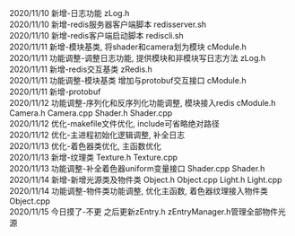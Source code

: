 2020/11/10 新增-日志功能 zLog.h  
2020/11/10 新增-redis服务器客户端脚本 redisserver.sh  
2020/11/10 新增-redis客户端启动脚本 rediscli.sh   
2020/11/11 新增-模块基类, 将shader和camera划为模块 cModule.h  
2020/11/11 功能调整-调整日志功能, 提供模块和非模块写日志方法 zLog.h  
2020/11/11 新增-redis交互基类 zRedis.h  
2020/11/11 功能调整-模块基类 增加与protobuf交互接口 cModule.h  
2020/11/11 新增-protobuf  
2020/11/12 功能调整-序列化和反序列化功能调整, 模块接入redis cModule.h Camera.h Camera.cpp Shader.h Shader.cpp  
2020/11/12 优化-makefile文件优化, include可省略绝对路径  
2020/11/12 优化-主进程初始化逻辑调整, 补全日志  
2020/11/13 优化-着色器类优化, 主函数优化  
2020/11/13 新增-纹理类 Texture.h Texture.cpp  
2020/11/13 功能调整-补全着色器uniform变量接口 Shader.cpp Shader.h  
2020/11/14 新增-新增光源类及物件类 Object.h Object.cpp Light.h Light.cpp  
2020/11/14 功能调整-物件类功能调整, 优化主函数, 着色器纹理接入物件类 Object.cpp  
2020/11/15 今日摸了-不更 之后更新zEntry.h zEntryManager.h管理全部物件光源  